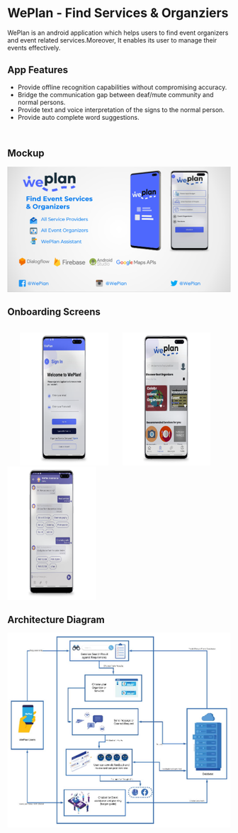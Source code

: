 # WePlan - Find Services & Organziers

WePlan is an android application which helps users to find event organizers 
and event related services.Moreover, It enables its user to manage their events 
effectively.

## App Features

- Provide offline recognition capabilities without compromising accuracy.
- Bridge the communication gap between deaf/mute community and normal persons.
- Provide text and voice interpretation of the signs to the normal person.
- Provide auto complete word suggestions.
 
 <br>
<h2> Mockup </h2>
<img src=mockup.PNG > 
<br>
<h2> Onboarding Screens </h2>
<br>
&nbsp;&nbsp;&nbsp;&nbsp;&nbsp;&nbsp;&nbsp;<img src=signin.png height="300px" width="200px">
&nbsp;&nbsp;&nbsp;&nbsp;&nbsp;&nbsp;&nbsp;<img src=dashboard.png  height="300px" width="200px">
&nbsp;&nbsp;&nbsp;&nbsp;&nbsp;&nbsp;&nbsp; <img src=chatbot.png  height="300px" width="200px"> 


<h2> Architecture Diagram </h2>

<img src=diagram.jpg > 
